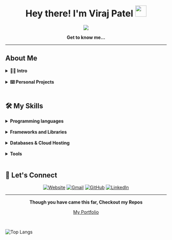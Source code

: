 <h1 align="center">Hey there! I'm Viraj Patel <img src="https://media.giphy.com/media/hvRJCLFzcasrR4ia7z/giphy.gif" width="35"></h1>
<p align="center">
  <a href="https://github.com/DenverCoder1/readme-typing-svg"><img src="https://readme-typing-svg.herokuapp.com?font=Quando&color=5f1aa3&size=24&center=true&vCenter=true&lines=Java+Software+Engineer;Web/Mobile+Developer;Mixed+Reality+Enthusiast"></a>
</p>

<p align="center"><b>Get to know me...</b></p>
<hr/>

## About Me

<details> 
  <summary><b>🙋‍♂️ Intro</b></summary>
  <br/>
  <p>
    <p align="left">
        <p>🏫 &nbsp;Graduated from The Ohio State University.</p>
        <p>🎮 &nbsp;Likes to play video games especially those in simulation/rpg genre.</p>
        <p>✨ &nbsp;Love to program, try different technologies, and create applications/softwares to help make a difference to the world.</p>
        <p>💻 &nbsp;Currently works @JP Morgan Chase & Co. as a Associate Java Software Engineer.</p>
    </p>
  </p>
</details>
<br/>
<details> 
  <summary><b>⌨️ Personal Projects</b></summary>
  <p>
    <p align="left">
	    <li>Seed(iOS): Social networking application that allows users to view and connect to new startups.</li>
	    <li>Water(NodeJS Package): Generate random fake user-related data.</li>
	    <li>ACLPKotlin(Android): Generate programming files via user's speech.</li>
	    <li>ContactSpring(Spring): CRUD Contact directory application.</li>
	    <li>Cople(Android, WearOS, iOS, WatchOS, Carplay, Android Auto, Web PWA, tvOS, Hololens, Meta Quest): Social media application.</li>
	<p><b>*Cople-related repositories are private.</b></p>
    </p>
  </p>
</details>
<br/>

## 🛠️ My Skills
<details> 
  <summary><b>Programming languages</b></summary>
  <br/>
  <p align="left">
	  <img alt="C" src="https://img.shields.io/badge/Python-FFD43B?style=for-the-badge&logo=python&logoColor=darkgreen">
	  <img alt="C" src="https://img.shields.io/badge/swift-F54A2A?style=for-the-badge&logo=swift&logoColor=white">
	  <img alt="C" src="https://img.shields.io/badge/PHP-777BB4?style=for-the-badge&logo=php&logoColor=white">
	  <img alt="C" src="https://img.shields.io/badge/javascript-%23323330.svg?style=for-the-badge&logo=javascript&logoColor=%23F7DF1E">
	  <img alt="C" src="https://img.shields.io/badge/java-%23ED8B00.svg?style=for-the-badge&logo=java&logoColor=white">
	  <img alt="C" src="https://img.shields.io/badge/html5-%23E34F26.svg?style=for-the-badge&logo=html5&logoColor=white">
	  <img alt="C" src="https://img.shields.io/badge/kotlin-%230095D5.svg?style=for-the-badge&logo=kotlin&logoColor=white">
	  <img alt="C" src="https://img.shields.io/badge/dart-%230175C2.svg?style=for-the-badge&logo=dart&logoColor=white">
	  <img alt="C" src="https://img.shields.io/badge/c%23-%23239120.svg?style=for-the-badge&logo=c-sharp&logoColor=white">
	  <img alt="C" src="https://img.shields.io/badge/css3-%231572B6.svg?style=for-the-badge&logo=css3&logoColor=white">
	  <img alt="C" src="https://img.shields.io/badge/json-5E5C5C?style=for-the-badge&logo=json&logoColor=white">
  </p>
</details>
<br/>
<details> 
  <summary><b>Frameworks and Libraries</b></summary>
  <br/>
  <p align="left"> 
      <img alt="C" src="https://img.shields.io/badge/React-20232A?style=for-the-badge&logo=react&logoColor=61DAFB">
      <img alt="C" src="https://img.shields.io/badge/Markdown-000000?style=for-the-badge&logo=markdown&logoColor=white">
      <img alt="C" src="https://img.shields.io/badge/Material--UI-0081CB?style=for-the-badge&logo=material-ui&logoColor=white">
      <img alt="C" src="https://img.shields.io/badge/React_Router-CA4245?style=for-the-badge&logo=react-router&logoColor=white">
      <img alt="C" src="https://img.shields.io/badge/jQuery-0769AD?style=for-the-badge&logo=jquery&logoColor=white">
      <img alt="C" src="https://img.shields.io/badge/Node.js-339933?style=for-the-badge&logo=nodedotjs&logoColor=white">
      <img alt="C" src="https://img.shields.io/badge/Express.js-000000?style=for-the-badge&logo=express&logoColor=white">
	 <img src="https://user-images.githubusercontent.com/37918393/144725898-84f433d7-cd56-4565-9bd5-f77b24ffddf7.png" width="125" height="55">
	<img src="https://user-images.githubusercontent.com/37918393/144725660-7fd68103-577d-4e97-b4f0-56b9edf3606c.png" width="125" height="60">
  </p>
</details>
<br/>
<details> 
  <summary><b>Databases & Cloud Hosting</b></summary>
  <br/>
  <p align="left"> 
      <img alt="C" src="https://img.shields.io/badge/MySQL-FF5E11?style=for-the-badge&logo=mysql&logoColor=white">
      <img alt="C" src="https://img.shields.io/badge/microsoft%20azure-0089D6?style=for-the-badge&logo=microsoft-azure&logoColor=white">
      <img alt="C" src="https://img.shields.io/badge/GitHub-100000?style=for-the-badge&logo=github&logoColor=white">
	  <img alt="C" src="https://img.shields.io/badge/AWS-%23FF9900.svg?style=for-the-badge&logo=amazon-aws&logoColor=white">
      <img alt="C" src="https://img.shields.io/badge/MongoDB-4EA94B?style=for-the-badge&logo=mongodb&logoColor=white">
	  <img alt="C" src="https://img.shields.io/badge/firebase-%23039BE5.svg?style=for-the-badge&logo=firebase">
	  <img alt="C" src="https://img.shields.io/badge/DigitalOcean-%230167ff.svg?style=for-the-badge&logo=digitalOcean&logoColor=white">
  </p>
</details>
<br/>
<details> 
  <summary><b>Tools</b></summary>
  <br/>
  <p align="left"> 
      <img alt="C" src="https://img.shields.io/badge/Visual_Studio_Code-0078D4?style=for-the-badge&logo=visual%20studio%20code&logoColor=white">
      <img alt="C" src="https://img.shields.io/badge/Git-F05032?style=for-the-badge&logo=git&logoColor=white">
      <img alt="C" src="https://img.shields.io/badge/Canva-%2300C4CC.svg?&style=for-the-badge&logo=Canva&logoColor=white">
      <img alt="C" src="https://img.shields.io/badge/Figma-F24E1E?style=for-the-badge&logo=figma&logoColor=white">
	  
  </p>
</details>
<br/>

## 🔗 Let's Connect
<p align="center">
  <a href="https://cople.app/viraj_portfolio/"><img src="https://img.shields.io/badge/google-4285F4?style=for-the-badge&logo=google&logoColor=white" alt="Website"/></a>
	<a href="mailto:virajpatel325@gmail.com"><img src="https://img.shields.io/badge/Gmail-D14836?style=for-the-badge&logo=gmail&logoColor=white" alt="Gmail"/></a>
	<a href="https://github.com/viraj325"><img src="https://img.shields.io/badge/github-%23121011.svg?style=for-the-badge&logo=github&logoColor=white" alt="GitHub"/></a>
	<a href="https://www.linkedin.com/in/viraj-patel-b9baa3143/"><img src="https://img.shields.io/badge/linkedin-%230077B5.svg?style=for-the-badge&logo=linkedin&logoColor=white" alt="LinkedIn"/></a>
</p>
<hr/>
<p align="center"><b>Though you have came this far, Checkout my Repos</b></p>
<p align="center"><a href="https://cople.app/viraj_portfolio/">My Portfolio</a></p>
<br>

![Top Langs](https://github-readme-stats.vercel.app/api/top-langs/?username=viraj325&hide=ruby,css,scss,html&theme=dark)
<!--[![Viraj's GitHub stats](https://github-readme-stats.vercel.app/api?username=viraj325)](https://github.com/viraj325/github-readme-stats)
![](https://komarev.com/ghpvc/?username=viraj325&color=FFD700)-->
